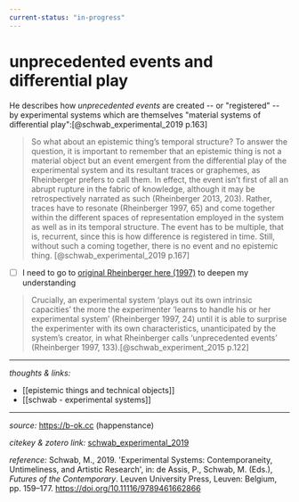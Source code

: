 ```yaml
---
current-status: "in-progress"
---
```


# unprecedented events and differential play

He describes how _unprecedented events_ are created -- or "registered" -- by experimental systems which are themselves "material systems of differential play":[@schwab_experimental_2019 p.163]

>So what about an epistemic thing’s temporal structure? To answer the question, it is important to remember that an epistemic thing is not a material object but an event emergent from the differential play of the experimental system and its resultant traces or graphemes, as Rheinberger prefers to call them. In effect, the event isn’t first of all an abrupt rupture in the fabric of knowledge, although it may be retrospectively narrated as such (Rheinberger 2013, 203). Rather, traces have to resonate (Rheinberger 1997, 65) and come together within the different spaces of representation employed in the system as well as in its temporal structure. The event has to be multiple, that is, recurrent, since this is how difference is registered in time. Still, without such a coming together, there is no event and no epistemic thing. [@schwab_experimental_2019 p.167]

- [ ] I need to go to [original Rheinberger here (1997)]([rheinberger-1997-toward.pdf](hook://file/y8Mh90OXa?p=RHJvcGJveC9iaWJsaW9ncmFwaHkgcGRmcw==&n=rheinberger-1997-toward.pdf)) to deepen my understanding 

>Crucially, an experimental system ‘plays out its own intrinsic capacities’ the more the experimenter ‘learns to handle his or her experimental system’ (Rheinberger 1997, 24) until it is able to surprise the experimenter with its own characteristics, unanticipated by the system’s creator, in what Rheinberger calls ‘unprecedented events’ (Rheinberger 1997, 133).[@schwab_experiment_2015 p.122] 



---

_thoughts & links:_

- [[epistemic things and technical objects]]
- [[schwab - experimental systems]]

---

_source:_ <https://b-ok.cc> (happenstance)

_citekey & zotero link:_ [schwab_experimental_2019](zotero://select/items/1_QG5KI5DL)

_reference:_ Schwab, M., 2019. 'Experimental Systems: Contemporaneity, Untimeliness, and Artistic Research', in: de Assis, P., Schwab, M. (Eds.), _Futures of the Contemporary_. Leuven University Press, Leuven: Belgium, pp. 159–177. <https://doi.org/10.11116/9789461662866>

